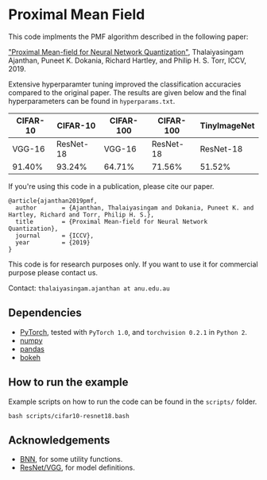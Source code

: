 Proximal Mean Field
===================

This code implments the PMF algorithm described in the following paper:

["Proximal Mean-field for Neural Network Quantization"](https://arxiv.org/abs/1812.04353),
Thalaiyasingam Ajanthan, Puneet K. Dokania, Richard Hartley, and Philip H. S. Torr,
ICCV, 2019.

Extensive hyperparamter tuning improved the classification accuracies compared to the original paper. 
The results are given below and the final hyperparameters can be found in `hyperparams.txt`.

| CIFAR-10 | CIFAR-10  | CIFAR-100 | CIFAR-100 | TinyImageNet |
| -------- | --------- | --------- | --------- | ------------ |
| VGG-16   | ResNet-18 | VGG-16    | ResNet-18 |  ResNet-18   |
| 91.40%   | 93.24%    | 64.71%    | 71.56%    | 51.52%       |

If you're using this code in a publication, please cite our paper.

```
@article{ajanthan2019pmf,
  author       = {Ajanthan, Thalaiyasingam and Dokania, Puneet K. and Hartley, Richard and Torr, Philip H. S.},
  title        = {Proximal Mean-field for Neural Network Quantization},
  journal      = {ICCV},
  year         = {2019}
}
```

This code is for research purposes only.
If you want to use it for commercial purpose please contact us.

Contact: `thalaiyasingam.ajanthan at anu.edu.au`

Dependencies
------------

* [PyTorch](https://pytorch.org/get-started/locally/), tested with `PyTorch 1.0`, and `torchvision 0.2.1` in `Python 2`.
* [numpy](https://numpy.org/)
* [pandas](https://pandas.pydata.org/)
* [bokeh](https://bokeh.pydata.org/en/latest/)    

How to run the example
----------------------

Example scripts on how to run the code can be found in the `scripts/` folder. 

```
bash scripts/cifar10-resnet18.bash
```

Acknowledgements
----------------------

* [BNN](https://github.com/itayhubara/BinaryNet.pytorch), for some utility functions.
* [ResNet/VGG](https://github.com/kuangliu/pytorch-cifar), for model definitions.




